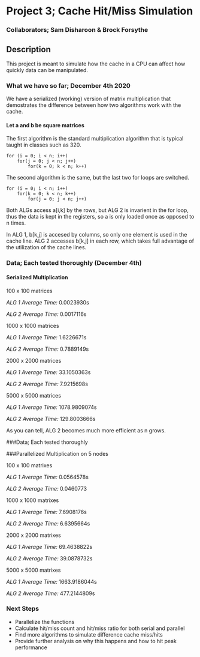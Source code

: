 # Project 3; Cache Hit/Miss Simulation

### Collaborators; Sam Disharoon & Brock Forsythe

## Description

This project is meant to simulate how the cache in a CPU can affect how quickly data can be manipulated. 

### What we have so far; December 4th 2020

We have a serialized (working) version of matrix multiplication that demostrates the difference between how two algorithms work with the cache. 

#### Let a and b be square matrices

The first algorithm is the standard multiplication algorithm that is typical taught in classes such as 320.

```
for (i = 0; i < n; i++)
	for(j = 0; j < n; j++)
		for(k = 0; k < n; k++)
```

The second algorithm is the same, but the last two for loops are switched. 

```
for (i = 0; i < n; i++)
	for(k = 0; k < n; k++)
		for(j = 0; j < n; j++)
```

Both ALGs access a[i,k] by the rows, but ALG 2 is invarient in the for loop, thus the data is kept in the registers, so a is only loaded once as opposed to n times.

In ALG 1, b[k,j] is accesed by columns, so only one element is used in the cache line. ALG 2 accesses b[k,j] in each row, which takes full advantage of the utilization of the cache lines.

### Data; Each tested thoroughly (December 4th)

#### Serialized Multiplication

100 x 100 matrices

*ALG 1 Average Time:* 0.0023930s

*ALG 2 Average Time:* 0.0017116s

1000 x 1000 matrices

*ALG 1 Average Time:* 1.6226671s

*ALG 2 Average Time:* 0.7889149s

2000 x 2000 matrices

*ALG 1 Average Time:* 33.1050363s

*ALG 2 Average Time:* 7.9215698s

5000 x 5000 matrices

*ALG 1 Average Time:* 1078.9809074s

*ALG 2 Average Time:* 129.8003666s

As you can tell, ALG 2 becomes much more efficient as n grows.

###Data; Each tested thoroughly

###Parallelized Multiplication on 5 nodes

100 x 100 matrixes

*ALG 1 Average Time:* 0.0564578s

*ALG 2 Average Time:* 0.0460773

1000 x 1000 matrixes

*ALG 1 Average Time:* 7.6908176s

*ALG 2 Average Time:* 6.6395664s
 
2000 x 2000 matrixes

*ALG 1 Average Time:* 69.4638822s

*ALG 2 Average Time:* 39.0878732s
 
5000 x 5000 matrixes

*ALG 1 Average Time:* 1663.9186044s

*ALG 2 Average Time:* 477.2144809s 

### Next Steps

- Parallelize the functions
- Calculate hit/miss count and hit/miss ratio for both serial and parallel
- Find more algorithms to simulate difference cache miss/hits
- Provide further analysis on why this happens and how to hit peak performance


